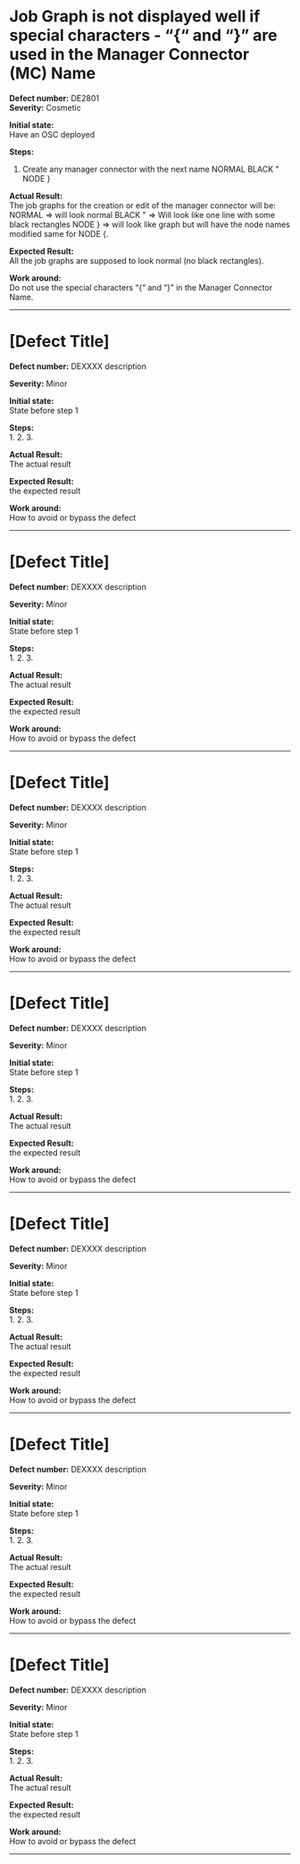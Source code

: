 # Job Graph is not displayed well if special characters - “{“ and “}” are used in the Manager Connector (MC) Name  

**Defect number:** DE2801  
**Severity:** Cosmetic

**Initial state:**  
Have an OSC deployed

**Steps:**  
1. Create any manager connector with the next name NORMAL BLACK " NODE }      

**Actual Result:**  
The job graphs for the creation or edit of the manager connector will be: NORMAL => will look normal BLACK " => Will look like one line with some black rectangles NODE } => will look like graph but will have the node names modified same for NODE {.

**Expected Result:**  
All the job graphs are supposed to look normal (no black rectangles).  

**Work around:**  
Do not use the special characters “{“ and “}” in the Manager Connector Name.

****

# [Defect Title]

**Defect number:** DEXXXX 
description

**Severity:** Minor

**Initial state:**  
State before step 1

**Steps:**  
1. 
2. 
3.      

**Actual Result:**  
The actual result

**Expected Result:**  
the expected result

**Work around:**  
How to avoid or bypass the defect

****

# [Defect Title]

**Defect number:** DEXXXX 
description

**Severity:** Minor

**Initial state:**  
State before step 1

**Steps:**  
1. 
2. 
3.      

**Actual Result:**  
The actual result

**Expected Result:**  
the expected result

**Work around:**  
How to avoid or bypass the defect

****

# [Defect Title]

**Defect number:** DEXXXX 
description

**Severity:** Minor

**Initial state:**  
State before step 1

**Steps:**  
1. 
2. 
3.      

**Actual Result:**  
The actual result

**Expected Result:**  
the expected result

**Work around:**  
How to avoid or bypass the defect

****

# [Defect Title]

**Defect number:** DEXXXX 
description

**Severity:** Minor

**Initial state:**  
State before step 1

**Steps:**  
1. 
2. 
3.      

**Actual Result:**  
The actual result

**Expected Result:**  
the expected result

**Work around:**  
How to avoid or bypass the defect

****

# [Defect Title]

**Defect number:** DEXXXX 
description

**Severity:** Minor

**Initial state:**  
State before step 1

**Steps:**  
1. 
2. 
3.      

**Actual Result:**  
The actual result

**Expected Result:**  
the expected result

**Work around:**  
How to avoid or bypass the defect

****

# [Defect Title]

**Defect number:** DEXXXX 
description

**Severity:** Minor

**Initial state:**  
State before step 1

**Steps:**  
1. 
2. 
3.      

**Actual Result:**  
The actual result

**Expected Result:**  
the expected result

**Work around:**  
How to avoid or bypass the defect

****

# [Defect Title]

**Defect number:** DEXXXX 
description

**Severity:** Minor

**Initial state:**  
State before step 1

**Steps:**  
1. 
2. 
3.      

**Actual Result:**  
The actual result

**Expected Result:**  
the expected result

**Work around:**  
How to avoid or bypass the defect

****
